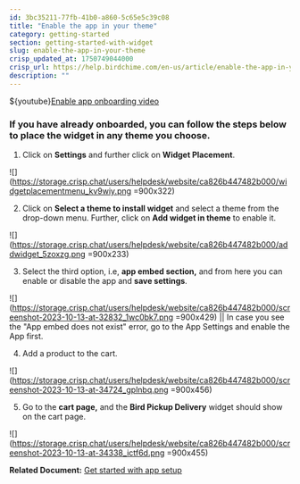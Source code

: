 ```yaml
---
id: 3bc35211-77fb-41b0-a860-5c65e5c39c08
title: "Enable the app in your theme"
category: getting-started
section: getting-started-with-widget
slug: enable-the-app-in-your-theme
crisp_updated_at: 1750749044000
crisp_url: https://help.birdchime.com/en-us/article/enable-the-app-in-your-theme-450cbp/
description: ""
---
```


${youtube}[Enable app onboarding video](ill_E6Rg1uA)

### If you have already onboarded, you can follow the steps below to place the widget in any theme you choose.

1. Click on **Settings** and further click on **Widget Placement**.

![](https://storage.crisp.chat/users/helpdesk/website/ca826b447482b000/widgetplacementmenu_kv9wiy.png =900x322)

2. Click on **Select a theme to install widget** and select a theme from the drop-down menu. Further, click on **Add widget in theme** to enable it.

![](https://storage.crisp.chat/users/helpdesk/website/ca826b447482b000/addwidget_5zoxzg.png =900x233)

3. Select the third option, i.e, **app embed section,** and from here you can enable or disable the app and **save settings**.

![](https://storage.crisp.chat/users/helpdesk/website/ca826b447482b000/screenshot-2023-10-13-at-32832_1wc0bk7.png =900x429)
|| In case you see the "App embed does not exist" error, go to the App Settings and enable the App first.

4. Add a product to the cart.

![](https://storage.crisp.chat/users/helpdesk/website/ca826b447482b000/screenshot-2023-10-13-at-34724_gplnbq.png =900x456)

5. Go to the **cart page,** and the **Bird Pickup Delivery** widget should show on the cart page.

![](https://storage.crisp.chat/users/helpdesk/website/ca826b447482b000/screenshot-2023-10-13-at-34338_ictf6d.png =900x455)

**Related Document:** [Get started with app setup](/en-us/article/get-started-with-app-setup-1tra0ra/)
